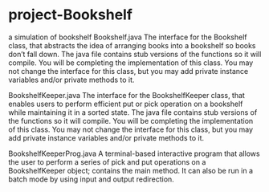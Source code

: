 # project-Bookshelf
a simulation of bookshelf
Bookshelf.java The interface for the Bookshelf class, that abstracts the idea of arranging books into a bookshelf so books don’t fall down. The java file contains stub versions of the functions so it will compile. You will be completing the implementation of this class. You may not change the interface for this class, but you may add private instance variables and/or private methods to it. 

BookshelfKeeper.java The interface for the BookshelfKeeper class, that enables users to perform efficient put or pick operation on a bookshelf while maintaining it in a sorted state. The java file contains stub versions of the functions so it will compile. You will be completing the implementation of this class. You may not change the interface for this class, but you may add private instance variables and/or private methods to it.  

BookshelfKeeperProg.java A terminal-based interactive program that allows the user to perform a series of pick and put operations on a BookshelfKeeper object; contains the main method.  It can also be run in a batch mode by using input and output redirection.  
